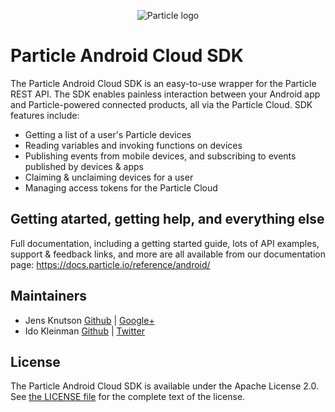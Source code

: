 <p align="center" >
    <img src="http://oi60.tinypic.com/116jd51.jpg" alt="Particle logo" title="Particle">
</p>

<!---
(WIP Update link once we have CI in place)
[![Build Status](https://travis-ci.org/AFNetworking/AFNetworking.svg)](https://travis-ci.org/Spark-SDK/Spark-SDK)
-->

# Particle Android Cloud SDK

The Particle Android Cloud SDK is an easy-to-use wrapper for the Particle REST API.  The SDK enables painless interaction between your Android app and Particle-powered connected products, all via the Particle Cloud. SDK features include:

- Getting a list of a user's Particle devices
- Reading variables and invoking functions on devices
- Publishing events from mobile devices, and subscribing to events published by devices & apps
- Claiming & unclaiming devices for a user
- Managing access tokens for the Particle Cloud


## Getting atarted, getting help, and everything else

Full documentation, including a getting started guide, lots of API examples, support & feedback links, and more are all available from our documentation page: https://docs.particle.io/reference/android/


## Maintainers

- Jens Knutson [Github](https://github.com/jensck/) | [Google+](https://google.com/+JensKnutson)
- Ido Kleinman [Github](https://www.github.com/idokleinman) | [Twitter](https://www.twitter.com/idokleinman)

## License

The Particle Android Cloud SDK is available under the Apache License 2.0.  See [the LICENSE file](https://github.com/spark/spark-sdk-android/blob/master/LICENSE) for the complete text of the license.
